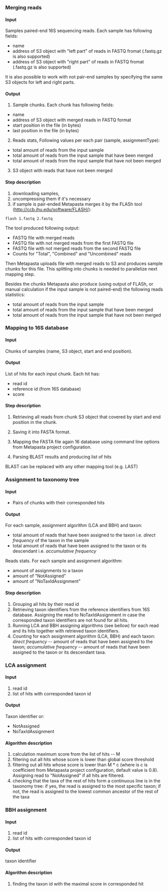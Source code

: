 ### Merging reads


#### Input 

Samples paired-end 16S sequencing reads. Each sample has following fields:

* name
* address of S3 object with "left part" of reads in FASTQ fromat (.fastq.gz is also supported)
* address of S3 object with "right part" of reads in FASTQ fromat (.fastq.gz is also supported)

It is also possible to work with not pair-end samples by specifying the same S3 objects for left and right parts. 



#### Output

1. Sample chunks. Each chunk has following fields:
* name
* address of S3 object with merged reads in FASTQ format
* start position in the file (in bytes)
* last position in the file (in bytes)

2. Reads stats, Following values per each pair (sample, assignmentType):

* total amount of reads from the input sample
* total amount of reads from the input sample that have been merged
* total amount of reads from the input sample that have not been merged

3. S3 object with reads that have not been merged

#### Step description

1. downloading samples,
2. uncompressing them if it's necessary
3. if sample is pair-ended Metapasta merges it by the FLASh tool (http://ccb.jhu.edu/software/FLASH/):

```
flash 1.fastq 2.fastq
```

The tool produced following output:

* FASTQ file with merged reads 
* FASTQ file with not merged reads from the first FASTQ file
* FASTQ file with not merged reads from the second FASTQ file
* Counts for "Total", "Combined" and "Uncombined" reads

Then Metapasta uploads file with merged reads to S3 and produces sample chunks for this file. This splitting into chunks is needed to parallelize next mapping step.

Besides the chunks Metapasta also produce (using output of FLASh, or manual calculation if the input sample is not paired-end) the following reads statistics:

* total amount of reads from the input sample
* total amount of reads from the input sample that have been merged
* total amount of reads from the input sample that have not been merged

### Mapping to 16S database

#### Input 

Chunks of samples (name, S3 object, start and end position).

#### Output

List of hits for each  input chunk. Each hit has:

* read id
* reference id (from 16S database)
* score


#### Step description

1. Retrieving all reads from chunk S3 object that covered by start and end position in the chunk. 

2. Saving it into FASTA format.

3. Mapping the FASTA file again 16 database using command line options from Metapasta project configuration.

4. Parsing BLAST results and producing list of hits

BLAST can be replaced with any other mapping tool (e.g. LAST)



### Assignment to taxonomy tree

#### Input 

* Pairs of chunks with their corresponded hits

#### Output

For each sample, assignment algorithm (LCA and BBH) and taxon:
* total amount of reads that have been assigned to the taxon i.e. *direct frequency* of the taxon in the sample
* total amount of reads that have been assigned to the taxon or its descendant i.e. *accumulative frequency*

Reads stats. For each sample and assignment algorithm:

* amount of assignments to a taxon 
* amount of "NotAssigned"
* amount of "NoTaxIdAssignment"



#### Step description


1. Grouping all hits by their read id
2. Retrieving taxon identifiers from the reference identifiers from 16S database. Assigning the read to NoTaxIdAssignment in case the corresponded taxon identifiers are not found for all hits.
3. Running LCA and BBH assigning algorithms (see bellow) for each read and its hits together with retrieved taxon identifiers.
4. Counting for each assignment algorithm (LCA, BBH) and each taxon: *direct frequency* -- amount of reads that have been assigned to the taxon; *accumulative frequency* -- amount of reads that have been assigned to the taxon or its descendant taxa. 



### LCA assignment

#### Input

1. read id
2. list of hits with corresponded taxon id 

#### Output 

Taxon identifier or:

* NotAssigned
* NoTaxIdAssignment

#### Algorithm description

1. calculation maximum score from the list of hits -- M
2. filtering out all hits whose score is lower than global score threshold
3. filtering out all hits whose score is lower than M * c (where is c is coefficient from Metapasta project configuration, default value is 0.8). Assigning read to "NotAssigned" if all hits are filtered.
4. checking that the taxa of the rest of hits form a continuous line is in the taxonomy tree: if yes, the read is assigned to the most specific taxon; if not, the read is assigned to the lowest common ancestor of the rest of the taxa


### BBH assignment

#### Input

1. read id
2. list of hits with corresponded taxon id 

#### Output 

taxon identifier


#### Algorithm description

1. finding the taxon id with the maximal score in corresponded hit




